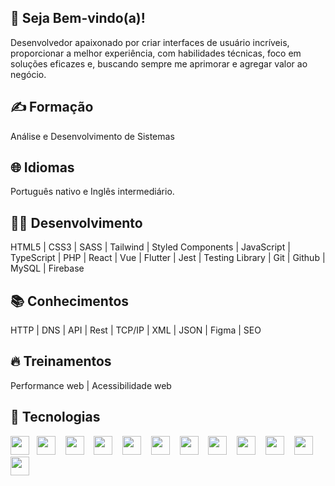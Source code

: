 ## 🤝 Seja Bem-vindo(a)!

Desenvolvedor apaixonado por criar interfaces de usuário incríveis, proporcionar a melhor experiência, com habilidades técnicas, foco em soluções eficazes e, buscando sempre me aprimorar e agregar valor ao negócio.

## ✍️ Formação
Análise e Desenvolvimento de Sistemas

## 🌐 Idiomas
Português nativo e Inglês intermediário.

## 🧑‍💻 Desenvolvimento
HTML5 | CSS3 | SASS | Tailwind | Styled Components | JavaScript | TypeScript | PHP | React | Vue | Flutter | Jest | Testing Library | Git | Github | MySQL | Firebase

## 📚 Conhecimentos
HTTP | DNS | API | Rest | TCP/IP | XML | JSON | Figma | SEO

## 🔥 Treinamentos
Performance web | Acessibilidade web

## 🤙 Tecnologias

<img src="https://cdn.jsdelivr.net/gh/devicons/devicon/icons/html5/html5-original.svg" height="30" width="30" />&nbsp;&nbsp;
<img src="https://cdn.jsdelivr.net/gh/devicons/devicon/icons/css3/css3-original.svg" height="30" width="30" />&nbsp;&nbsp;&nbsp;
<img src="https://cdn.jsdelivr.net/gh/devicons/devicon/icons/sass/sass-original.svg" height="30" width="30" />&nbsp;&nbsp;&nbsp;
<img src="https://cdn.jsdelivr.net/gh/devicons/devicon/icons/tailwindcss/tailwindcss-plain.svg" height="30" width="30" />&nbsp;&nbsp;&nbsp;
<img src="https://cdn.jsdelivr.net/gh/devicons/devicon/icons/javascript/javascript-original.svg" height="30" width="30" />&nbsp;&nbsp;&nbsp;
<img src="https://cdn.jsdelivr.net/gh/devicons/devicon/icons/typescript/typescript-original.svg" height="30" width="30" />&nbsp;&nbsp;&nbsp;
<img src="https://cdn.jsdelivr.net/gh/devicons/devicon/icons/react/react-original.svg" height="30" width="30" />&nbsp;&nbsp;&nbsp;
<img src="https://cdn.jsdelivr.net/gh/devicons/devicon/icons/vuejs/vuejs-original.svg"  height="30" width="30" />&nbsp;&nbsp;&nbsp;
<img src="https://cdn.jsdelivr.net/gh/devicons/devicon/icons/git/git-original.svg" height="30" width="30" />&nbsp;&nbsp;&nbsp;
<img src="https://cdn.jsdelivr.net/gh/devicons/devicon/icons/mysql/mysql-plain.svg" height="30" width="30" />&nbsp;&nbsp;&nbsp;
<img src="https://cdn.jsdelivr.net/gh/devicons/devicon/icons/php/php-original.svg" height="30" width="30" />&nbsp;&nbsp;&nbsp;
<img src="https://cdn.jsdelivr.net/gh/devicons/devicon/icons/firebase/firebase-plain.svg" height="30" width="30" />&nbsp;&nbsp;&nbsp;

          
          
          
          
          







                


